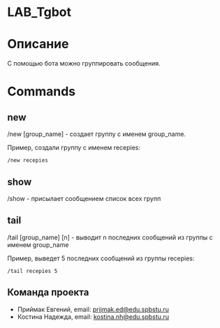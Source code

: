 # LAB_Tgbot
Описание
========
С помощью бота можно группировать сообщения.

Commands
======
new
---
/new [group_name] - создает группу с именем group_name.

Пример, создали группу с именем recepies:
```telegram
/new recepies 
```

show
----
/show - присылает сообщением список всех групп

tail
----
/tail [group_name] [n] - выводит n последних сообщений из группы с именем group_name

Пример, выведет 5 последних сообщений из группы recepies:
```telegram
/tail recepies 5
```

## Команда проекта
* Приймак Евгений, email: prijmak.ed@edu.spbstu.ru
* Костина Надежда, email: kostina.nh@edu.spbstu.ru
